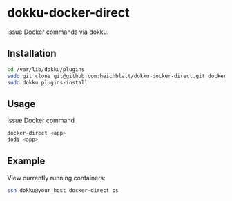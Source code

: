 # dokku-docker-direct

Issue Docker commands via dokku.

## Installation

```bash
cd /var/lib/dokku/plugins
sudo git clone git@github.com:heichblatt/dokku-docker-direct.git docker-direct
sudo dokku plugins-install
```

## Usage

Issue Docker command
```bash
docker-direct <app>
dodi <app>
```

## Example

View currently running containers:

```bash
ssh dokku@your_host docker-direct ps
```